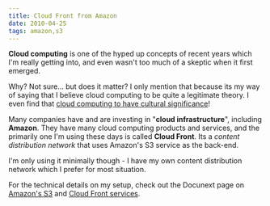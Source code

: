 ```yaml
---
title: Cloud Front from Amazon
date: 2010-04-25
tags: amazon,s3
---
```

**Cloud computing** is one of the hyped up concepts of recent years which I'm really getting into, and even wasn't too much of a skeptic when it first emerged.

Why? Not sure... but does it matter? I only mention that because its my way of saying that I believe cloud computing to be quite a legitimate theory. I even find that [cloud computing to have cultural significance](http://www.albertlash.com/blog/2010/04/the-cultural-significance-of-the-cloud.html)!

Many companies have and are investing in "**cloud infrastructure**", including **Amazon**. They have many cloud computing products and services, and the primarily one I'm using these days is called **Cloud Front**. Its a *content distribution network* that uses Amazon's S3 service as the back-end.

I'm only using it minimally though - I have my own content distribution network which I prefer for most situation.

For the technical details on my setup, check out the Docunext page on [Amazon's S3](http://www.docunext.com/wiki/S3) and [Cloud Front services](http://www.docunext.com/wiki/Cloud_Front).

